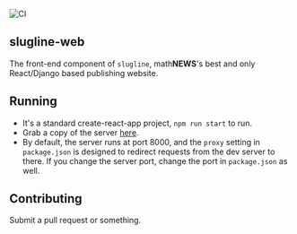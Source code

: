 ![CI](https://github.com/UWmathNEWS/slugline-web/workflows/CI/badge.svg)
## slugline-web
The front-end component of `slugline`, math**NEWS**'s best and only React/Django based publishing website.

## Running
- It's a standard create-react-app project, `npm run start` to run. 
- Grab a copy of the server [here](github.com/UWmathNEWS/slugline-api). 
- By default, the server runs at port 8000, and the `proxy` setting in `package.json` is designed to redirect requests from the dev server to there. If you change the server port, change the port in `package.json` as well.

## Contributing
Submit a pull request or something.
